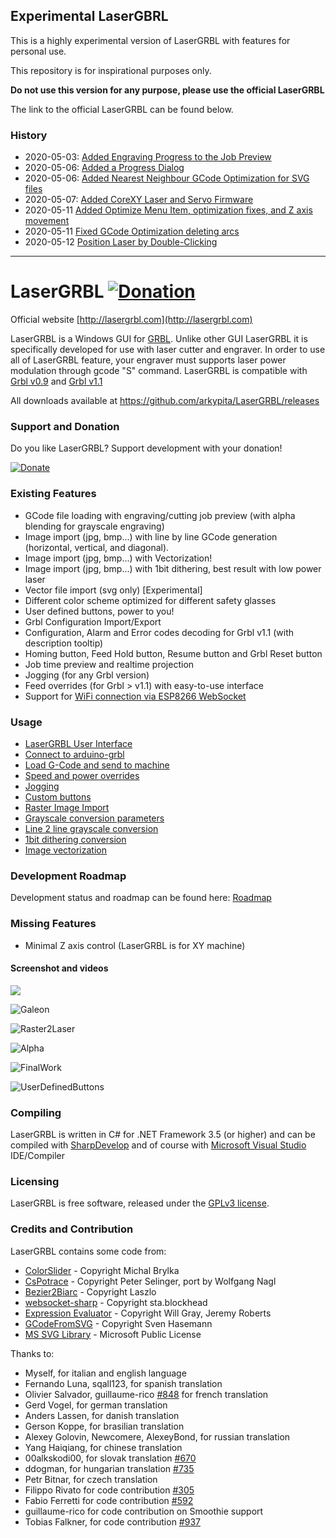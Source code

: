 ## Experimental LaserGBRL
This is a highly experimental version of LaserGRBL with features for personal use.

This repository is for inspirational purposes only. 

**Do not use this version for any purpose, please use the official LaserGRBL**

The link to the official LaserGRBL can be found below.

### History
- 2020-05-03: [Added Engraving Progress to the Job Preview](https://github.com/urkmandeer/LaserGRBL/commit/8be50889bfb8ecf805eda2c35ce48ff0bbf7ce80)
- 2020-05-06: [Added a Progress Dialog](https://github.com/urkmandeer/LaserGRBL/commit/ba728963db221dadd3a91514c74443934652ea17)
- 2020-05-06: [Added Nearest Neighbour GCode Optimization for SVG files](https://github.com/urkmandeer/LaserGRBL/commit/3e070a0ab9183febb6b6571b2b9201a918fc6970)
- 2020-05-07: [Added CoreXY Laser and Servo Firmware](https://github.com/irkmandeer/LaserGRBL/commit/f11100a94757e9daf7e009ab9b77c778b0fe2fe8)
- 2020-05-11 [Added Optimize Menu Item, optimization fixes, and Z axis movement](https://github.com/irkmandeer/LaserGRBL/commit/d4dd2724ad20c4f77b4669bca3ad12f4ebccc889)
- 2020-05-11 [Fixed GCode Optimization deleting arcs](https://github.com/irkmandeer/LaserGRBL/commit/29b1ca080e04f05b669fed89c591f9f72cc834ae)
- 2020-05-12 [Position Laser by Double-Clicking](https://github.com/irkmandeer/LaserGRBL/commit/c1bbc93fc8862421a3a9a624385c44ab699a9663)

-------------------------------------------------------------------

# LaserGRBL [![Donation](https://img.shields.io/badge/Donate-PayPal-green.svg)](https://paypal.me/pools/c/8cQ1Lo4sRA)
Official website [http://lasergrbl.com](http://lasergrbl.com)

LaserGRBL is a Windows GUI for [GRBL](https://github.com/gnea/grbl/wiki). Unlike other GUI LaserGRBL it is specifically developed for use with laser cutter and engraver. In order to use all of LaserGRBL feature, your engraver must supports laser power modulation through gcode "S" command. LaserGRBL is compatible with [Grbl v0.9](https://github.com/grbl/grbl/) and [Grbl v1.1](https://github.com/gnea/grbl/)

All downloads available at https://github.com/arkypita/LaserGRBL/releases

### Support and Donation

Do you like LaserGRBL? Support development with your donation!

[![Donate](https://www.paypalobjects.com/en_US/i/btn/btn_donateCC_LG.gif)](https://paypal.me/pools/c/8cQ1Lo4sRA)

### Existing Features

- GCode file loading with engraving/cutting job preview (with alpha blending for grayscale engraving)
- Image import (jpg, bmp...) with line by line GCode generation (horizontal, vertical, and diagonal).
- Image import (jpg, bmp...) with Vectorization!
- Image import (jpg, bmp...) with 1bit dithering, best result with low power laser
- Vector file import (svg only) [Experimental]
- Different color scheme optimized for different safety glasses
- User defined buttons, power to you!
- Grbl Configuration Import/Export
- Configuration, Alarm and Error codes decoding for Grbl v1.1 (with description tooltip)
- Homing button, Feed Hold button, Resume button and Grbl Reset button
- Job time preview and realtime projection
- Jogging (for any Grbl version)
- Feed overrides (for Grbl > v1.1) with easy-to-use interface
- Support for [WiFi connection via ESP8266 WebSocket](http://lasergrbl.com/en/usage/wifi-with-esp8266/)

### Usage

* [LaserGRBL User Interface](http://lasergrbl.com/usage/user-interface/)
* [Connect to arduino-grbl](http://lasergrbl.com/usage/arduino-connection/)
* [Load G-Code and send to machine](http://lasergrbl.com/usage/load-and-send/)
* [Speed and power overrides](http://lasergrbl.com/usage/overrides/)
* [Jogging](http://lasergrbl.com/usage/jogging/)
* [Custom buttons](http://lasergrbl.com/usage/custom-buttons/)
* [Raster Image Import](http://lasergrbl.com/usage/raster-image-import/)
* [Grayscale conversion parameters](http://lasergrbl.com/usage/raster-image-import/import-parameters/)
* [Line 2 line grayscale conversion](http://lasergrbl.com/usage/raster-image-import/line-to-line-tool/)
* [1bit dithering conversion](http://lasergrbl.com/usage/raster-image-import/dithering-tool/)
* [Image vectorization](http://lasergrbl.com/usage/raster-image-import/vectorization-tool/)

### Development Roadmap

Development status and roadmap can be found here: [Roadmap](https://github.com/arkypita/LaserGRBL/issues/64)

### Missing Features

- Minimal Z axis control (LaserGRBL is for XY machine)

#### Screenshot and videos

[<img src="https://cloud.githubusercontent.com/assets/8782035/23578353/fba95768-00d4-11e7-9357-99c00a30631d.jpg">](https://www.youtube.com/watch?v=Uk2fGoNL3Yk)

![Galeon](https://cloud.githubusercontent.com/assets/8782035/21349915/dba84a5a-c6b4-11e6-965f-a74fd283267a.jpg)

![Raster2Laser](https://cloud.githubusercontent.com/assets/8782035/21425748/34400d46-c84b-11e6-99e5-6eb529a98f8f.jpg)

![Alpha](https://cloud.githubusercontent.com/assets/8782035/21351296/1df460c2-c6bc-11e6-8eee-4612bb7978fa.jpg)

![FinalWork](https://cloud.githubusercontent.com/assets/8782035/21907662/bbe988be-d910-11e6-9bdb-75b6e3404e0a.jpg)

![UserDefinedButtons](https://cloud.githubusercontent.com/assets/8782035/23375844/238e5f70-fd2a-11e6-8826-5ff7743bbea0.jpg)

### Compiling

LaserGRBL is written in C# for .NET Framework 3.5 (or higher) and can be compiled with [SharpDevelop](http://www.icsharpcode.net/opensource/sd/) and of course with [Microsoft Visual Studio](https://www.visualstudio.com) IDE/Compiler

### Licensing

LaserGRBL is free software, released under the [GPLv3 license](https://www.gnu.org/licenses/gpl-3.0.en.html).

### Credits and Contribution

LaserGRBL contains some code from:
- [ColorSlider](https://www.codeproject.com/articles/17395/owner-drawn-trackbar-slider) - Copyright Michal Brylka
- [CsPotrace](https://drawing3d.de/Downloads.aspx) - Copyright Peter Selinger, port by Wolfgang Nagl
- [Bezier2Biarc](https://github.com/domoszlai/bezier2biarc) - Copyright Laszlo
- [websocket-sharp](https://github.com/sta/websocket-sharp) - Copyright sta.blockhead
- [Expression Evaluator](https://github.com/vubiostat/expression.cs) - Copyright Will Gray, Jeremy Roberts
- [GCodeFromSVG](https://github.com/svenhb/GRBL-Plotter) - Copyright Sven Hasemann
- [MS SVG Library](https://archive.codeplex.com/?p=svg) - Microsoft Public License

Thanks to:
- Myself, for italian and english language
- Fernando Luna, sqall123, for spanish translation
- Olivier Salvador, guillaume-rico [#848](https://github.com/arkypita/LaserGRBL/pull/848) for french translation
- Gerd Vogel, for german translation
- Anders Lassen, for danish translation
- Gerson Koppe, for brasilian translation
- Alexey Golovin, Newcomere, AlexeyBond, for russian translation
- Yang Haiqiang, for chinese translation
- 00alkskodi00, for slovak translation [#670](https://github.com/arkypita/LaserGRBL/issues/670)
- ddogman, for hungarian translation [#735](https://github.com/arkypita/LaserGRBL/issues/735)
- Petr Bitnar, for czech translation
- Filippo Rivato for code contribution [#305](https://github.com/arkypita/LaserGRBL/pull/305)
- Fabio Ferretti for code contribution [#592](https://github.com/arkypita/LaserGRBL/pull/592)
- guillaume-rico for code contribution on Smoothie support
- Tobias Falkner, for code contribution [#937](https://github.com/arkypita/LaserGRBL/pull/937)
